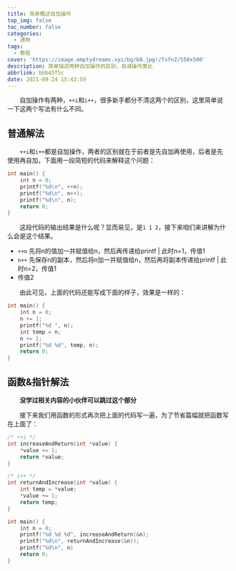 ```yaml
---
title: 简单概述自加操作
top_img: false
toc_number: false
categories:
  - 通用
tags:
  - 教程
cover: 'https://image.emptydreams.xyz/bg/b8.jpg!/fxfn2/550x500'
description: 简单描述两种自加操作的区别，自减操作类比
abbrlink: bbb45f5c
date: 2021-09-24 15:43:59
---
```


&emsp;&emsp;自加操作有两种，`++i`和`i++`，很多新手都分不清这两个的区别，这里简单说一下这两个写法有什么不同。

## 普通解法

&emsp;&emsp;`++i`和`i++`都是自加操作，两者的区别就在于前者是先自加再使用，后者是先使用再自加，下面用一段简短的代码来解释这个问题：

```c
int main() {
    int n = 0;
    printf("%d\n", ++n);
    printf("%d\n", n++);
    printf("%d\n", n);
    return 0;
}
```

&emsp;&emsp;这段代码的输出结果是什么呢？显而易见，是`1 1 2`，接下来咱们来讲解为什么会是这个结果。

<ul>
    <li><code>++n</code> 先将n的值加一并赋值给n，然后再传递给printf | 此时n=1，传值1</li>
    <li><code>n++</code> 先保存n的副本，然后将n加一并赋值给n，然后再将副本传递给printf | 此时n=2，传值1</li>
    <li>传值2</li>
</ul>

&emsp;&emsp;由此可见，上面的代码还能写成下面的样子，效果是一样的：

```c
int main() {
    int n = 0;
    n += 1;
    printf("%d ", n);
    int temp = n;
    n += 1;
    printf("%d %d", temp, n);
    return 0;
}
```

## 函数&指针解法

&emsp;&emsp;**没学过相关内容的小伙伴可以跳过这个部分**

&emsp;&emsp;接下来我们用函数的形式再次把上面的代码写一遍，为了节省篇幅就把函数写在上面了：

```c
/* ++i */
int increaseAndReturn(int *value) {
    *value += 1;
    return *value;
}

/* i++ */
int returnAndIncrease(int *value) {
    int temp = *value;
    *value += 1;
    return temp;
}

int main() {
    int n = 0;
    printf("%d %d %d", increaseAndReturn(&n);
    printf("%d\n", returnAndIncrease(&n));
    printf("%d\n", n)
    return 0;
}
```
